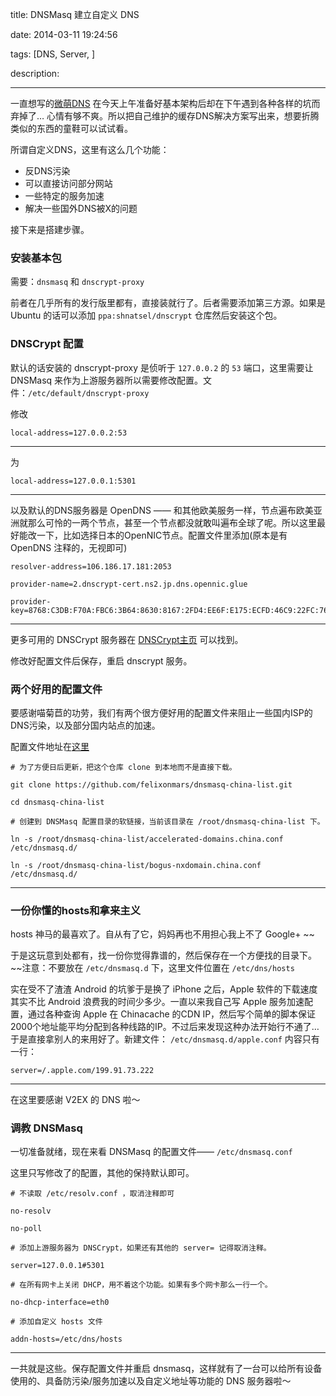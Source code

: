 title: DNSMasq 建立自定义 DNS

date: 2014-03-11 19:24:56

tags: [DNS, Server, ]

description: 

---
一直想写的[微萌DNS](https://github.com/phoenixlzx/micromoedns) 在今天上午准备好基本架构后却在下午遇到各种各样的坑而弃掉了… 心情有够不爽。所以把自己维护的缓存DNS解决方案写出来，想要折腾类似的东西的童鞋可以试试看。

所谓自定义DNS，这里有这么几个功能：

  * 反DNS污染
  * 可以直接访问部分网站
  * 一些特定的服务加速
  * 解决一些国外DNS被X的问题

接下来是搭建步骤。

### 安装基本包

需要：`dnsmasq` 和 `dnscrypt-proxy`

前者在几乎所有的发行版里都有，直接装就行了。后者需要添加第三方源。如果是 Ubuntu 的话可以添加 `ppa:shnatsel/dnscrypt` 仓库然后安装这个包。

### DNSCrypt 配置

默认的话安装的 dnscrypt-proxy 是侦听于 `127.0.0.2` 的 `53` 端口，这里需要让 DNSMasq 来作为上游服务器所以需要修改配置。文件：`/etc/default/dnscrypt-proxy`

修改 
    
    
    local-address=127.0.0.2:53  
  
---  
  
为
    
    
    local-address=127.0.0.1:5301  
  
---  
  
以及默认的DNS服务器是 OpenDNS —— 和其他欧美服务一样，节点遍布欧美亚洲就那么可怜的一两个节点，甚至一个节点都没就敢叫遍布全球了呢。所以这里最好能改一下，比如选择日本的OpenNIC节点。配置文件里添加(原本是有 OpenDNS 注释的，无视即可)
    
    
    resolver-address=106.186.17.181:2053
    
    provider-name=2.dnscrypt-cert.ns2.jp.dns.opennic.glue
    
    provider-key=8768:C3DB:F70A:FBC6:3B64:8630:8167:2FD4:EE6F:E175:ECFD:46C9:22FC:7674:A1AC:2E2A  
  
---  
  
更多可用的 DNSCrypt 服务器在 [DNSCrypt主页](http://dnscrypt.org/) 可以找到。

修改好配置文件后保存，重启 dnscrypt 服务。

### 两个好用的配置文件

要感谢喵菊苣的功劳，我们有两个很方便好用的配置文件来阻止一些国内ISP的DNS污染，以及部分国内站点的加速。

配置文件地址在[这里](https://github.com/felixonmars/dnsmasq-china-list)
    
    
    # 为了方便日后更新，把这个仓库 clone 到本地而不是直接下载。
    
    git clone https://github.com/felixonmars/dnsmasq-china-list.git
    
    cd dnsmasq-china-list
    
    # 创建到 DNSMasq 配置目录的软链接，当前该目录在 /root/dnsmasq-china-list 下。
    
    ln -s /root/dnsmasq-china-list/accelerated-domains.china.conf /etc/dnsmasq.d/
    
    ln -s /root/dnsmasq-china-list/bogus-nxdomain.china.conf /etc/dnsmasq.d/  
  
---  
  
### 一份你懂的hosts和拿来主义

hosts 神马的最喜欢了。自从有了它，妈妈再也不用担心我上不了 Google+ ~~

于是这玩意到处都有，找一份你觉得靠谱的，然后保存在一个方便找的目录下。~~注意：不要放在 `/etc/dnsmasq.d` 下，这里文件位置在 `/etc/dns/hosts`

实在受不了渣渣 Android 的坑爹于是换了 iPhone 之后，Apple 软件的下载速度其实不比 Android 浪费我的时间少多少。一直以来我自己写 Apple 服务加速配置，通过各种查询 Apple 在 Chinacache 的CDN IP，然后写个简单的脚本保证2000个地址能平均分配到各种线路的IP。不过后来发现这种办法开始行不通了… 于是直接拿别人的来用好了。新建文件： `/etc/dnsmasq.d/apple.conf` 内容只有一行：
    
    
    server=/.apple.com/199.91.73.222  
  
---  
  
在这里要感谢 V2EX 的 DNS 啦～

### 调教 DNSMasq

一切准备就绪，现在来看 DNSMasq 的配置文件—— `/etc/dnsmasq.conf`

这里只写修改了的配置，其他的保持默认即可。
    
    
    # 不读取 /etc/resolv.conf ，取消注释即可
    
    no-resolv
    
    no-poll
    
    # 添加上游服务器为 DNSCrypt，如果还有其他的 server= 记得取消注释。
    
    server=127.0.0.1#5301
    
    # 在所有网卡上关闭 DHCP，用不着这个功能。如果有多个网卡那么一行一个。
    
    no-dhcp-interface=eth0
    
    # 添加自定义 hosts 文件
    
    addn-hosts=/etc/dns/hosts  
  
---  
  
一共就是这些。保存配置文件并重启 dnsmasq，这样就有了一台可以给所有设备使用的、具备防污染/服务加速以及自定义地址等功能的 DNS 服务器啦～
